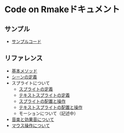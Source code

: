 # Code on Rmakeドキュメント

## サンプル

* [サンプルコード](sample.md)

## リファレンス

* [基本メソッド](rmake/basic.md)
* [シーンの定義](rmake/scene.md)
* スプライトについて
  * [スプライトの定義](rmake/define_sprite.md)
  * [テキストスプライトの定義](rmake/define_sprite.md)
  * [スプライトの配置と操作](rmake/sprite.md)
  * [テキストスプライトの配置と操作](rmake/text_sprite.md)
  * モーションについて（記述中）
* [音楽と効果音について](rmake/sound.md)
* [マウス操作について](rmake/pointer.md)
